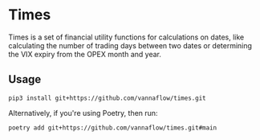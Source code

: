 # Times

Times is a set of financial utility functions for calculations on dates, like calculating the number of trading days between two dates or determining the VIX expiry from the OPEX month and year.

## Usage

```
pip3 install git+https://github.com/vannaflow/times.git
```

Alternatively, if you're using Poetry, then run:

```
poetry add git+https://github.com/vannaflow/times.git#main
```
